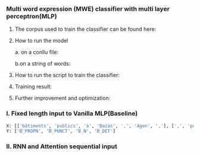### Multi word expression (MWE) classifier with multi layer perceptron(MLP)

1. The corpus used to train the classifier can be found here:

2. How to run the model 

   a. on a conllu file:

   b.on a string of words:

2. How to run the script to train the classifier:
3. Training result:
4. Further improvement and optimization: 

### I. Fixed length input to Vanilla MLP(Baseline)

```python
X: [['bâtiments', 'publics', 'à', 'Bazas', ',', 'Agen', ','], [',', 'poubelle', 'radioactive', '...', "l'", 'Afrique', 'a'], ['de', 'Paris', 'et', 'élu', 'corrézien', ',', 'Georges'], ['un', 'raid', 'contre', 'la', 'flottille', 'internationale', 'acheminant']]
Y: ['B_PROPN', 'B_PUNCT', 'B_N', 'B_DET']
```

### II. RNN and Attention sequential input







